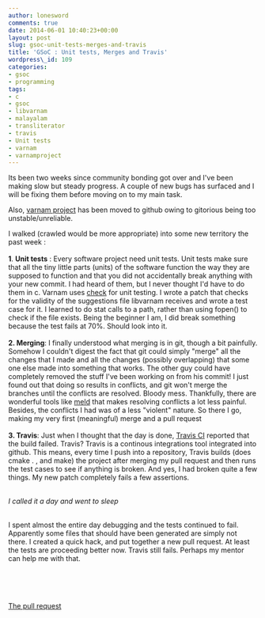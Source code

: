 ```yaml
---
author: lonesword
comments: true
date: 2014-06-01 10:40:23+00:00
layout: post
slug: gsoc-unit-tests-merges-and-travis
title: 'GSoC : Unit tests, Merges and Travis'
wordpress\_id: 109
categories:
- gsoc
- programming
tags:
- c
- gsoc
- libvarnam
- malayalam
- transliterator
- travis
- Unit tests
- varnam
- varnamproject
---
```


Its been two weeks since community bonding got over and I've been making slow but steady progress. A couple of new bugs has surfaced and I will be fixing them before moving on to my main task.

Also, [varnam project](https://github.com/varnamproject/) has been moved to github owing to gitorious being too unstable/unreliable.

I walked (crawled would be more appropriate) into some new territory the past week :
<br/><br/>
**1**. **Unit tests** : Every software project need unit tests. Unit tests make sure that all the tiny little parts (units) of the software function the way they are supposed to function and that you did not accidentally break anything with your new commit. I had heard of them, but I never thought I'd have to do them in c. Varnam uses [check](http://check.sourceforge.net/) for unit testing. I wrote a patch that checks for the validity of the suggestions file libvarnam receives and wrote a test case for it. I learned to do stat calls to a path, rather than using fopen() to check if the file exists. Being the beginner I am, I did break something because the test fails at 70%. Should look into it.
<br/><br/>
**2. Merging**: I finally understood what merging is in git, though a bit painfully. Somehow I couldn't digest the fact that git could simply "merge" all the changes that I made and all the changes (possibly overlapping) that some one else made into something that works. The other guy could have completely removed the stuff I've been working on from his commit! I just found out that doing so results in conflicts, and git won't merge the branches until the conflicts are resolved. Bloody mess. Thankfully, there are wonderful tools like [meld](http://meldmerge.org/) that makes resolving conflicts a lot less painful. Besides, the conflicts I had was of a less "violent" nature. So there I go, making my very first (meaningful) merge and a pull request
<br/><br/>
**3. Travis**: Just when I thought that the day is done, [Travis CI](https://travis-ci.org/) reported that the build failed. Travis? Travis is a continous integrations tool integrated into github. This means, every time I push into a repository, Travis builds (does cmake . , and make) the project after merging my pull request and then runs the test cases to see if anything is broken. And yes, I had broken quite a few things. My new patch completely fails a few assertions.
<br/><br/>

_I called it a day and went to sleep_
<br/><br/>



I spent almost the entire day debugging and the tests continued to fail. Apparently some files that should have been generated are simply not there. I created a quick hack, and put together a new pull request. At least the tests are proceeding better now. Travis still fails. Perhaps my mentor can help me with that.

<br/><br/><br/>





[The pull request](https://github.com/varnamproject/libvarnam/pull/47)
